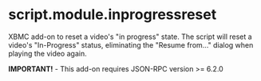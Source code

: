 script.module.inprogressreset
==============================

XBMC add-on to reset a video's "in progress" state. The script will reset a video's "In-Progress" status, eliminating the "Resume from..." dialog when playing the video again.

**IMPORTANT!** - This add-on requires JSON-RPC version >= 6.2.0
